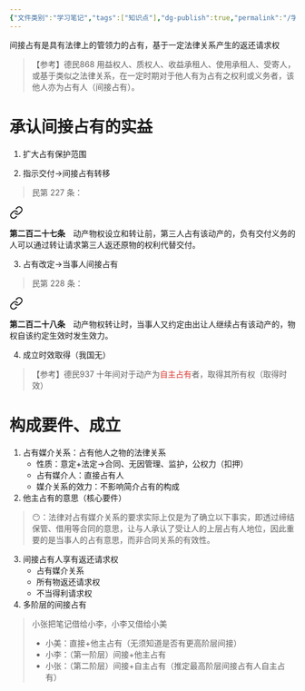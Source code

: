 ```yaml
---
{"文件类别":"学习笔记","tags":["知识点"],"dg-publish":true,"permalink":"/学习笔记studyup/知识点cheese/间接占有/","dgPassFrontmatter":true,"created":"2024-10-18T09:11:09.091+08:00","updated":"2024-10-18T09:28:51.865+08:00"}
---
```


间接占有是具有法律上的管领力的占有，基于一定法律关系产生的返还请求权
>【参考】德民868 用益权人、质权人、收益承租人、使用承租人、受寄人，或基于类似之法律关系，在一定时期对于他人有为占有之权利或义务者，该他人亦为占有人（间接占有）。

# 承认间接占有的实益
1. 扩大占有保护范围

2. 指示交付→间接占有转移
>民第 227 条：
<div class="transclusion internal-embed is-loaded"><a class="markdown-embed-link" href="////#t227" aria-label="Open link"><svg xmlns="http://www.w3.org/2000/svg" width="24" height="24" viewBox="0 0 24 24" fill="none" stroke="currentColor" stroke-width="2" stroke-linecap="round" stroke-linejoin="round" class="svg-icon lucide-link"><path d="M10 13a5 5 0 0 0 7.54.54l3-3a5 5 0 0 0-7.07-7.07l-1.72 1.71"></path><path d="M14 11a5 5 0 0 0-7.54-.54l-3 3a5 5 0 0 0 7.07 7.07l1.71-1.71"></path></svg></a><div class="markdown-embed">



**第二百二十七条**　动产物权设立和转让前，第三人占有该动产的，负有交付义务的人可以通过转让请求第三人返还原物的权利代替交付。 

</div></div>


3. 占有改定→当事人间接占有
>民第 228 条：
<div class="transclusion internal-embed is-loaded"><a class="markdown-embed-link" href="////#t228" aria-label="Open link"><svg xmlns="http://www.w3.org/2000/svg" width="24" height="24" viewBox="0 0 24 24" fill="none" stroke="currentColor" stroke-width="2" stroke-linecap="round" stroke-linejoin="round" class="svg-icon lucide-link"><path d="M10 13a5 5 0 0 0 7.54.54l3-3a5 5 0 0 0-7.07-7.07l-1.72 1.71"></path><path d="M14 11a5 5 0 0 0-7.54-.54l-3 3a5 5 0 0 0 7.07 7.07l1.71-1.71"></path></svg></a><div class="markdown-embed">



**第二百二十八条**　动产物权转让时，当事人又约定由出让人继续占有该动产的，物权自该约定生效时发生效力。 

</div></div>


4. 成立时效取得（我国无）
>【参考】德民937 十年间对于动产为<font color="#d83931">自主占有</font>者，取得其所有权（取得时效）

# 构成要件、成立
1. 占有媒介关系：占有他人之物的法律关系
	- 性质：意定+法定→合同、无因管理、监护，公权力（扣押）
	- 占有媒介人：直接占有人
	- 媒介关系的效力：不影响简介占有的构成
2. 他主占有的意思（核心要件）
>😶：法律对占有媒介关系的要求实际上仅是为了确立以下事实，即透过缔结保管、借用等合同的意思，让与人承认了受让人的上层占有人地位，因此重要的是当事人的占有意思，而非合同关系的有效性。

3. 间接占有人享有返还请求权
	- 占有媒介关系
	- 所有物返还请求权
	- 不当得利请求权
4. 多阶层的间接占有
>小张把笔记借给小李，小李又借给小美
>- 小美：直接+他主占有（无须知道是否有更高阶层间接）
>- 小李：（第一阶层）间接+他主占有
>- 小张：（第二阶层）间接+自主占有（推定最高阶层间接占有人自主占有）


